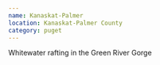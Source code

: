```yaml
---
name: Kanaskat-Palmer
location: Kanaskat-Palmer County
category: puget
---
```


Whitewater rafting in the Green River Gorge
